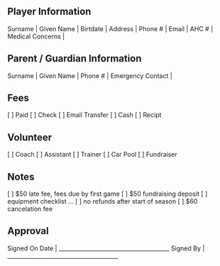 ## Player Information

Surname |
Given Name |
Birtdate |
Address |
Phone # |
Email |
AHC # |
Medical Concerns |

## Parent / Guardian Information

Surname |
Given Name |
Phone # |
Emergency Contact |

## Fees

[ ] Paid
  [ ] Check
  [ ] Email Transfer
  [ ] Cash
  [ ] Recipt 

## Volunteer

[ ] Coach
[ ] Assistant
[ ] Trainer
[ ] Car Pool
[ ] Fundraiser

## Notes

[ ] $50 late fee, fees due by first game
[ ] $50 fundraising deposit
[ ] equipment checklist ...
[ ] no refunds after start of season
[ ] $60 cancelation fee

## Approval
Signed On Date | _______________________________________
Signed By  | _______________________________________

